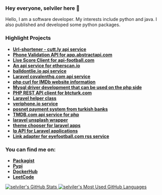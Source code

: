 ### Hey everyone, selviler here 👋

Hello, I am a software developer. My interests include python and java. I also published and developed some python packages.

### Highlight Projects
* **[Url-shortener - cutt.ly api service ](https://github.com/selviler/laravel-url-shortener)**
* **[Phone Validation API for app.abstractapi.com](https://github.com/selviler/phone-validation)**
* **[Live Score Client for api-football.com](https://github.com/selviler/livescore-service)**
* **[An api service for etherscan.io ](https://github.com/selviler/etherscan-service)**
* **[balldontlie.io api service ](https://github.com/selviler/balldontlie-service)**
* **[Laravel covalenthq.com api service](https://github.com/selviler/covalenthq-service)**
* **[php curl for IMDb website information](https://github.com/selviler/Imdb-service)**
* **[Mysql driver development that can be used on the php side](https://github.com/selviler/php-mysql-connectors)**
* **[PHP REST API client for btcturk.com](https://github.com/selviler/btcturk-api)**
* **[Laravel helper class](https://github.com/selviler/helpmate)**
* **[veriphone.io service](https://github.com/selviler/veriphone-service)**
* **[posnet payment system from turkish banks ](https://github.com/selviler/posnet-payment-service)**
* **[TMDB.com api service for php](https://github.com/selviler/tmdb)**
* **[laravel unsplash wrapper](https://github.com/selviler/unsplash-service)**
* **[theme chooser for laravel apps](https://github.com/selviler/theme-cli)**
* **[Ip API for Laravel applications](https://github.com/selviler/whoami)**
* **[Link adapter for eyefootball.com rss service](https://github.com/selviler/eyefootball)**

### You can find me on:
* **[Packagist](https://packagist.org/users/slvler)**
* **[Pypi](https://pypi.org/user/slvler)**
* **[DockerHub](https://hub.docker.com/u/slvler)**
* **[LeetCode](https://leetcode.com/slvler)**

<a href="https://github.com/anuraghazra/github-readme-stats">
  <img align="top" src="https://github-readme-stats.vercel.app/api?username=selviler&hide=contribs&count_private=true&theme=dracula&show_icons=true" alt="selviler's GitHub Stats" />
</a>

<a href="https://github.com/anuraghazra/github-readme-stats">
  <img align="top" src="https://github-readme-stats.vercel.app/api/top-langs/?username=selviler&count_private=true&theme=dracula&hide=css,html,blade,scss,ejs&show_icons=true&layout=compact&card_width=270" alt="selviler's Most Used GitHub Languages" />
</a>

